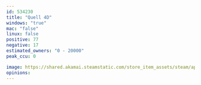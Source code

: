 ```yaml
---
id: 534230
title: "Quell 4D"
windows: "true"
mac: "false"
linux: false
positive: 77
negative: 17
estimated_owners: "0 - 20000"
peak_ccu: 0

image: https://shared.akamai.steamstatic.com/store_item_assets/steam/apps/534230/header.jpg?t=1546979915
opinions:
---
```

